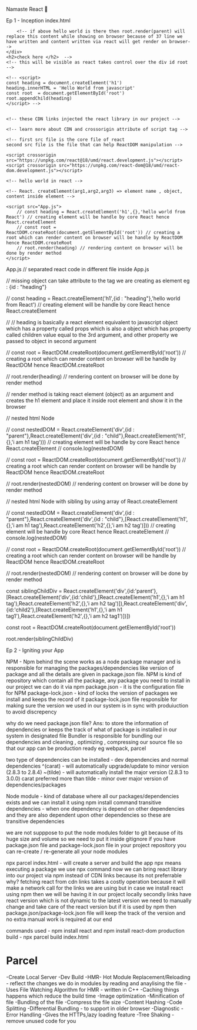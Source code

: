 Namaste React 🚀

Ep 1 - Inception
index.html
<!-- 
<!DOCTYPE html>
<html lang="en">
<head>
    <meta charset="UTF-8">
    <meta http-equiv="X-UA-Compatible" content="IE=edge">
    <meta name="viewport" content="width=device-width, initial-scale=1.0">
    <link rel="stylesheet" href="index.css">
    <title>Namaste React</title>
</head>
<body>
    <div id="root">
        <!-- <h1>Hello World</h1> -->
        <!-- if above hello world is there then root.render(parent) will replace this content while showing on browser because of 37 line we have written and content written via react will get render on browser-->
    </div>
    <h2>check here </h2>  -->
    <!-- this will be visible as react takes control over the div id root -->

    <!-- <script>
    const heading = document.createElement('h1')
    heading.innerHTML = 'Hello World from javascript'
    const root  = document.getElementById('root')
    root.appendChild(heading)
    </script> -->


    <!-- these CDN links injected the react library in our project -->

    <!-- learn more about CDN and crossorigin attribute of script tag -->

    <!-- first src file is the core file of react
    second src file is the file that can help ReactDOM manipulation -->

    <script crossorigin src="https://unpkg.com/react@18/umd/react.development.js"></script>
    <script crossorigin src="https://unpkg.com/react-dom@18/umd/react-dom.development.js"></script>

    <!-- hello world in react -->

    <!-- React. createElement(arg1,arg2,arg3) => element name , object, content inside element -->

    <script src="App.js">
        // const heading = React.createElement('h1',{},'hello world from React') // creating element will be handle by core React hence React.createElement
        // const root = ReactDOM.createRoot(document.getElementById('root')) // creating a root which can render content on browser will be handle by ReactDOM hence ReactDOM.createRoot
        // root.render(heading) // rendering content on browser will be done by render method
    </script>
    
<!-- </body>
</html> -->

<!-- Note: order of files inside script tag is always intact it should not change its order -->

App.js
// separated react code in different file inside App.js

// missing object can take attribute to the tag we are creating as element eg : {id : "heading"}

// const heading = React.createElement('h1',{id : "heading"},'hello world from React') // creating element will be handle by core React hence React.createElement

// // heading is basically a react element equivalent to javascript object which has a property called props which is also a object which has property called children value equal to the 3rd argument, and other property we passed to object in second argument 

// const root = ReactDOM.createRoot(document.getElementById('root')) // creating a root which can render content on browser will be handle by ReactDOM hence ReactDOM.createRoot

// root.render(heading) // rendering content on browser will be done by render method

// render method is taking react element (object) as an argument and creates the h1 element and place it inside root element and show it in the browser


// nested html Node

<!-- {/* <div id='parent'>
    <div id='child'>
        <h1>i am h1 tag</h1>
    </div>
</div> */} -->

// const nestedDOM = React.createElement('div',{id : "parent"},React.createElement('div',{id : "child"},React.createElement('h1',{},'i am h1 tag'))) // creating element will be handle by core React hence React.createElement
// console.log(nestedDOM)

// const root = ReactDOM.createRoot(document.getElementById('root')) // creating a root which can render content on browser will be handle by ReactDOM hence ReactDOM.createRoot

// root.render(nestedDOM) // rendering content on browser will be done by render method

// nested html Node with sibling by using array of React.createElement 

<!-- {/* <div id='parent'>
    <div id='child'>
        <h1>i am h1 tag</h1>
        <h2>i am h2 tag</h2>
    </div>
</div> */} -->

// const nestedDOM = React.createElement('div',{id : "parent"},React.createElement('div',{id : "child"},[React.createElement('h1',{},'i am h1 tag'),React.createElement('h2',{},'i am h2 tag')])) // creating element will be handle by core React hence React.createElement
// console.log(nestedDOM)

// const root = ReactDOM.createRoot(document.getElementById('root')) // creating a root which can render content on browser will be handle by ReactDOM hence ReactDOM.createRoot

// root.render(nestedDOM) // rendering content on browser will be done by render method



<!-- {/* <div id='parent'>
    <div id='child'>
        <h1>i am h1 tag</h1>
        <h2>i am h2 tag</h2>
    </div>
    <div id='child2'>
        <h1>i am h1 tag1</h1>
        <h2>i am h2 tag1</h2>
    </div>
</div> */} -->


const siblingChildDiv = React.createElement('div',{id:'parent'},[React.createElement('div',{id:'child'},[React.createElement('h1',{},'i am h1 tag'),React.createElement('h2',{},'i am h2 tag')]),React.createElement('div',{id:'child2'},[React.createElement('h1',{},'i am h1 tag1'),React.createElement('h2',{},'i am h2 tag1')])])

const root = ReactDOM.createRoot(document.getElementById('root'))

root.render(siblingChildDiv)

Ep 2 - Igniting your App

NPM - Npm behind the scene works as a node package manager and is responsible for managing the packages/dependencies like version of package and all the details are given in package.json file. NPM is kind of repository which contain all the package, any package you need to install in our project we can do it via npm
package.json - it is the configuration file for NPM
package-lock.json - kind of locks the version of packages we install and keeps the record of it
package-lock.json file responsible for making sure the version we used in our system is in sync with produiuction to avoid discrepency

why do we need package.json file? 
Ans: to store the information of dependencies or keeps the track of what of package is installed in our system in designated file 
Bundler is responsible for bundling our dependencies and cleaning , optimizing , compressing our source file so that our app can be production ready
eg webpack, parcel

two type of dependencies can be installed - dev dependencies and normal dependencies
^(carat) - will automatically upgrade/update to minor version (2.8.3 to 2.8.4)
~(tilde) - will automatically install the major version (2.8.3 to 3.0.0)
carat preferred more than tilde - minor over major version of dependencies/packages 

Node module - kind of database where all our packages/dependencies exists and we can install it using npm install command
transitive dependencies - when one dependency is depend on other dependencies and they are also dependent upon other dependencies so these are transitive dependencies
 
we are not supppose to put the node modules folder to git because of its huge size and volume so we need to put it inside gitignore
if you have package.json file and package-lock.json file in your project repository you can re-create / re-generate all your node modules

npx parcel index.html - will create a server and build the app
npx means executing a package we use npx command
now we can bring react library into our project via npm instead of CDN links because its not preferrable 
why?
fetching react from cdn links takes a costly operation because it will make a network call for the links we are using but in case we install react using npm then we will be having it in our project locally
secondly links have react version which is not dynamic to the latest version we need to manually change and take care of the react version but if it is used by npm then package.json/package-lock.json file will keep the track of the version and no extra manual work is required at our end

commands used - npm install react and npm install react-dom
production build - npx parcel build index.html
# Parcel
-Create Local Server
-Dev Build
-HMR- Hot Module Replacement/Reloading - reflect the changes we do in modules by reading and anaylising the file
-Uses File Watching Algorithm for HMR - written in C++
-Caching things happens which reduce the build time 
-Image optimization 
-Minification of file 
-Bundling of the file
-Compress the file size
-Content Hashing
-Code Splitting
-Differential Bundling - to support in older browser
-Diagnostic
-Error Handling
-Gives the HTTPs,lazy loading feature 
-Tree Shaking - remove unused code for you


